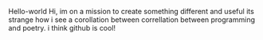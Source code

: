 Hello-world
Hi, im on a mission to create something different and useful
its strange how i see a corollation between correllation between programming
and poetry. i think github is cool!
